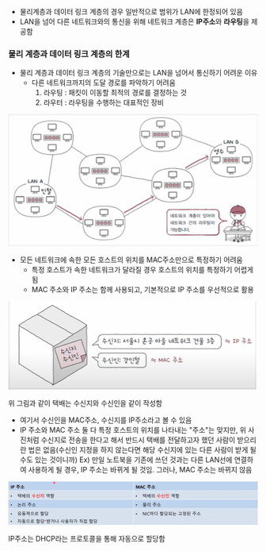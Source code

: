 - 물리계층과 데이터 링크 계층의 경우 일반적으로 범위가 LAN에 한정되어 있음 
- LAN을 넘어 다른 네트워크와의 통신을 위해 네트워크 계층은 **IP주소**와 **라우팅**을 제공함

### 물리 계층과 데이터 링크 계층의 한계
- 물리 계층과 데이터 링크 계층의 기술만으로는 LAN을 넘어서 통신하기 어려운 이유
	- 다른 네트워크까지의 도달 경로를 파악하기 어려움
		1. 라우팅 : 패킷이 이동할 최적의 경로를 결정하는 것
		2. 라우터 : 라우팅을 수행하는 대표적인 장비

![](../../README_resources/Pasted%20image%2020250615163111.png)

- 모든 네트워크에 속한 모든 호스트의 위치를 MAC주소만으로 특정하기 어려움
	- 특정 호스트가 속한 네트워크가 달라질 경우 호스트의 위치를 특정하기 어렵게 됨
	- MAC 주소와 IP 주소는 함께 사용되고, 기본적으로 IP 주소를 우선적으로 활용

![](../../README_resources/Pasted%20image%2020250615163140.png)

위 그림과 같이 택배는 수신지와 수신인을 같이 작성함
- 여기서 수신인을 MAC주소, 수신지를 IP주소라고 볼 수 있음
- IP 주소와 MAC 주소 둘 다 특정 호스트의 위치를 나타내는 "주소"는 맞지만, 위 사진처럼 수신지로 전송을 한다고 해서 반드시 택배를 전달하고자 했던 사람이 받으리란 법은 없음(수신인 지정을 하지 않는다면 해당 수신지에 있는 다른 사람이 받게 될 수도 있는 것이니까)
Ex) 만일 노트북을 기존에 쓰던 것과는 다른 LAN선에 연결하여 사용하게 될 경우, IP 주소는 바뀌게 될 것임. 그러나, MAC 주소는 바뀌지 않음

![](../../README_resources/Pasted%20image%2020250615163245.png)

IP주소는 DHCP라는 프로토콜을 통해 자동으로 할당함
